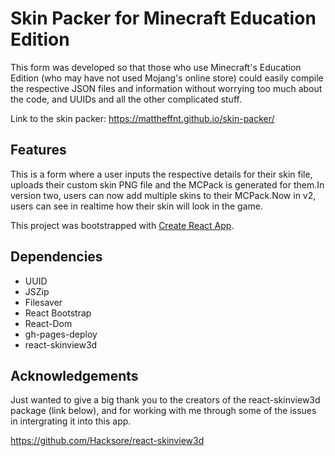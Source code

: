 # Skin Packer for Minecraft Education Edition

This form was developed so that those who use Minecraft's Education Edition (who may have not used Mojang's online store) could easily compile the respective JSON files and information without worrying too much about the code, and UUIDs and all the other complicated stuff.

Link to the skin packer: https://mattheffnt.github.io/skin-packer/

## Features

This is a form where a user inputs the respective details for their skin file, uploads their custom skin PNG file and the MCPack is generated for them.In version two, users can now add multiple skins to their MCPack.Now in v2, users can see in realtime how their skin will look in the game.

This project was bootstrapped with [Create React App](https://github.com/facebook/create-react-app).

## Dependencies

-   UUID
-   JSZip
-   Filesaver
-   React Bootstrap
-   React-Dom
-   gh-pages-deploy
-   react-skinview3d

## Acknowledgements

Just wanted to give a big thank you to the creators of the react-skinview3d package (link below), and for working with me through some of the issues in intergrating it into this app.

https://github.com/Hacksore/react-skinview3d
